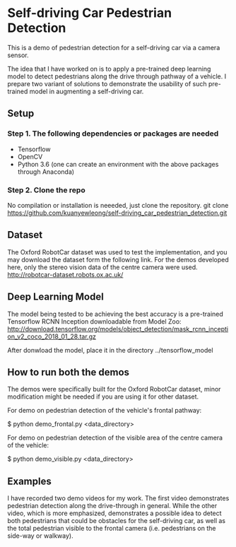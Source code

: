 # Self-driving Car Pedestrian Detection
This is a demo of pedestrian detection for a self-driving car via a camera sensor. 

The idea that I have worked on is to apply a pre-trained deep learning model to detect pedestrians along the drive through pathway of a vehicle. I prepare two variant of solutions to demonstrate the usability of such pre-trained model in augmenting a self-driving car.


## Setup
### Step 1. The following dependencies or packages are needed
- Tensorflow
- OpenCV
- Python 3.6 
(one can create an environment with the above packages through Anaconda)

### Step 2. Clone the repo
No compilation or installation is neeeded, just clone the repository.
git clone https://github.com/kuanyewleong/self-driving_car_pedestrian_detection.git


## Dataset
The Oxford RobotCar dataset was used to test the implementation, and you may download the dataset form the following link. For the demos developed here, only the stereo vision data of the centre camera were used.
http://robotcar-dataset.robots.ox.ac.uk/


## Deep Learning Model
The model being tested to be achieving the best accuracy is a pre-trained Tensorflow RCNN Inception downloadable from Model Zoo: http://download.tensorflow.org/models/object_detection/mask_rcnn_inception_v2_coco_2018_01_28.tar.gz

After donwload the model, place it in the directory ../tensorflow_model


## How to run both the demos

The demos were specifically built for the Oxford RobotCar dataset, minor modification might be needed if you are using it for other dataset. 

For demo on pedestrian detection of the vehicle's frontal pathway:

$ python demo_frontal.py <data_directory>

For demo on pedestrian detection of the visible area of the centre camera of the vehicle:

$ python demo_visible.py <data_directory>



## Examples
I have recorded two demo videos for my work. The first video demonstrates pedestrian detection along the drive-through in general. While the other video, which is more emphasized, demonstrates a possible idea to detect both pedestrians that could be obstacles for the self-driving car, as well as the total pedestrian visible to the frontal camera (i.e. pedestrians on the side-way or walkway).
